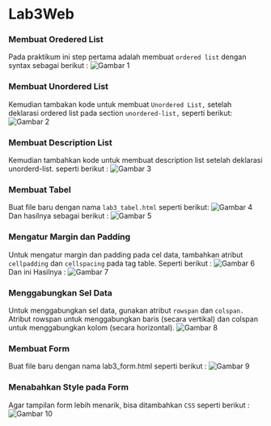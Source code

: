 # Lab3Web

### Membuat Oredered List
Pada praktikum ini step pertama adalah membuat `ordered list` dengan syntax sebagai berikut :
![Gambar 1](screenshoot/membuat%20ordered%20list.png)

### Membuat Unordered List
Kemudian tambakan kode untuk membuat `Unordered List,` setelah deklarasi ordered list pada section `unordered-list,` seperti berikut:
![Gambar 2](screenshoot/membuat%20unordered%20list.png)

### Membuat Description List
Kemudian tambahkan kode untuk membuat description list setelah deklarasi unorderd-list. seperti berikut :
![Gambar 3](screenshoot/membuat%20description%20list.png)

### Membuat Tabel
Buat file baru dengan nama `lab3_tabel.html` seperti berikut:
![Gambar 4](screenshoot/membuat%20tabel.png)
Dan hasilnya sebagai berikut :
![Gambar 5](screenshoot/hasil%20tabel.png)

### Mengatur Margin dan Padding
Untuk mengatur margin dan padding pada cel data, tambahkan atribut `cellpadding` dan `cellspacing` pada tag table. Seperti berikut :
![Gambar 6](screenshoot/mengatur%20margin%20dan%20pading.png)
Dan ini Hasilnya :
![Gambar 7](screenshoot/hasil%20atur%20margin.png)

### Menggabungkan Sel Data
Untuk menggabungkan sel data, gunakan atribut `rowspan` dan `colspan.` Atribut rowspan untuk menggabungkan baris (secara vertikal) dan colspan untuk menggabungkan kolom (secara horizontal).
![Gambar 8](screenshoot/gabung%20sel%20data.png)

### Membuat Form
Buat file baru dengan nama lab3_form.html seperti berikut :
![Gambar 9](screenshoot/membuat%20form.png)

### Menabahkan Style pada Form
Agar tampilan form lebih menarik, bisa ditambahkan `CSS` seperti berikut :
![Gambar 10](screenshoot/add%20style.png)
